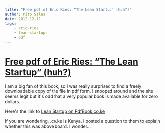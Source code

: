 ```yaml
---
title: "Free pdf of Eric Ries: “The Lean Startup” (huh?)"
author: Pito Salas
date: 2012-12-11
tags:
    - eric-ries
    - lean-startups
    - pdf
---
```

# [Free pdf of Eric Ries: “The Lean Startup” (huh?)](None)




I am a big fan of this book, so I was really surprised to find a freely
downloadable copy of the file in pdf form. I snooped around and the site seems
legit but it's odd that a very popular book is made available for zero
dollars.

Here's the link to [Lean Startup on
PdfBook.co.ke](<http://pdfbook.co.ke/details.php?title=The%20Lean%20Startup&author=Eric%20Ries&category=Business&eid=3117&type=Book>)

If you are wondering, .co.ke is Kenya. I posted a question to them to explain
whether this was above board. I wonder…


